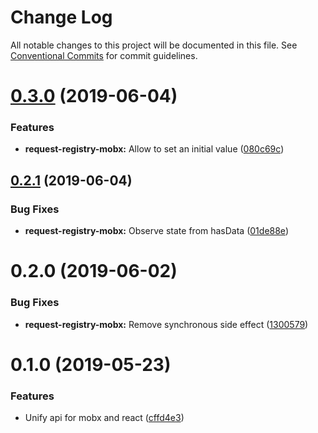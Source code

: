 # Change Log

All notable changes to this project will be documented in this file.
See [Conventional Commits](https://conventionalcommits.org) for commit guidelines.

# [0.3.0](https://github.com/namics/request-registry/compare/v0.2.1...v0.3.0) (2019-06-04)


### Features

* **request-registry-mobx:** Allow to set an initial value ([080c69c](https://github.com/namics/request-registry/commit/080c69c))





## [0.2.1](https://github.com/namics/request-registry/compare/v0.2.0...v0.2.1) (2019-06-04)


### Bug Fixes

* **request-registry-mobx:** Observe state from hasData ([01de88e](https://github.com/namics/request-registry/commit/01de88e))





# 0.2.0 (2019-06-02)


### Bug Fixes

* **request-registry-mobx:** Remove synchronous side effect ([1300579](https://github.com/namics/request-registry/commit/1300579))



# 0.1.0 (2019-05-23)


### Features

* Unify api for mobx and react ([cffd4e3](https://github.com/namics/request-registry/commit/cffd4e3))
